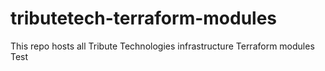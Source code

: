 # tributetech-terraform-modules
This repo hosts all Tribute Technologies infrastructure Terraform modules
Test